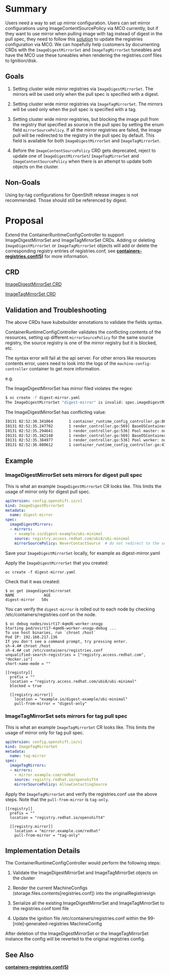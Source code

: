 # Summary

Users need a way to set up mirror configuration. Users can set mirror configurations using ImageContentSourcePolicy via MCO currently, but if they want to use mirror when pulling image with tag instead of digest in the pull spec, they need to follow this [solution](https://access.redhat.com/solutions/4817401) to update the registries configuration via MCO. We can hopefully help customers by documenting CRDs with the `ImageDigestMirrorSet` and `ImageTagMirrorSet` tuneables and have the MCO use these tuneables when rendering the registries.conf files to Ignition/disk.

## Goals

1. Setting cluster wide mirror registries via `ImageDigestMirrorSet`. The mirrors will be used only when the pull spec is specified with a digest.

2. Setting cluster wide mirror registries via `ImageTagMirrorSet`. The mirrors will be used only when the pull spec is specified with a tag.

3. Setting cluster wide mirror registries, but blocking the image pull from the registry that specified as source in the pull spec by setting the enum field `mirrorSourcePolicy`. If all the mirror registries are failed, the image pull will be redirected to the registry in the pull spec by default. This field is available for both `ImageDigestMirrorSet` and `ImageTagMirrorSet`.

4.  Before the `ImageContentSourcePolicy` CRD gets deprecated, reject to update one of `ImageDigestMirrorSet`/ `ImageTagMirrorSet` and `ImageContentSourcePolicy` when there is an attempt to update both objects on the cluster.

## Non-Goals

Using by-tag configurations for OpenShift release images is not recommended. Those should still be referenced by digest.

# Proposal

Extend the ContainerRuntimeConfigController to support ImageDigestMirrorSet and ImageTagMirrorSet CRDs. Adding or deleting `ImageDigestMirrorSet` or `ImageTagMirrorSet` objects will add or delete the corresponding registry entries of registries.conf, see **[containers-registries.conf(5)](https://github.com/containers/image/blob/main/docs/containers-registries.conf.5.md)** for more information.

## CRD

[ImageDigestMirrorSet CRD](https://github.com/openshift/api/blob/master/config/v1/0000_10_config-operator_01_imagedigestmirrorset.crd.yaml)

[ImageTagMirrorSet CRD](https://github.com/openshift/api/blob/master/config/v1/0000_10_config-operator_01_imagetagmirrorset.crd.yaml)


## Validation and Troubleshooting

The above CRDs have kubebuilder annotations to validate the fields syntax.

ContainerRuntimeConfigController validates the conflicting contents of the resources, setting up different `mirrorSourcePolicy` for the same source registry, the source registry is one of the mirror registry but it is blocked, etc.

The syntax error will fail at the api server. For other errors like resources contents error, users need to look into the logs of the `machine-config-controller` container to get more information.

e.g.

The ImageDigestMirrorSet has mirror filed violates the regex:

```bash
$ oc create -f digest-mirror.yaml
The ImageDigestMirrorSet "digest-mirror" is invalid: spec.imageDigestMirrors[0].mirrors[1]: Invalid value: "": spec.imageDigestMirrors[0].mirrors[1] in body should match '^((?:[a-zA-Z0-9]|[a-zA-Z0-9][a-zA-Z0-9-]*[a-zA-Z0-9])(?:(?:\.(?:[a-zA-Z0-9]|[a-zA-Z0-9][a-zA-Z0-9-]*[a-zA-Z0-9]))+)?(?::[0-9]+)?)(?:(?:/[a-z0-9]+(?:(?:(?:[._]|__|[-]*)[a-z0-9]+)+)?)+)?$'
```

The ImageDigestMirrorSet has conflicting value:

```bash
I0131 02:52:30.341064       1 container_runtime_config_controller.go:860] Applied ImageConfig cluster on MachineConfigPool worker
I0131 02:52:35.247702       1 render_controller.go:569] BaseOSContainerImage=registry.build05.ci.openshift.org/ci-ln-69jp7nt/stable@sha256:267e836daba5d8ebfa1356b7dd87e6568efb0f1e474440895efe03dea24e0073
I0131 02:52:35.294641       1 render_controller.go:536] Pool master: now targeting: rendered-master-9b430aec329979c64c025210a449a571
I0131 02:52:35.342140       1 render_controller.go:569] BaseOSContainerImage=registry.build05.ci.openshift.org/ci-ln-69jp7nt/stable@sha256:267e836daba5d8ebfa1356b7dd87e6568efb0f1e474440895efe03dea24e0073
I0131 02:52:35.384977       1 render_controller.go:536] Pool worker: now targeting: rendered-worker-3cf94f40c15b92dc464cff39d0d20f4a
I0131 02:52:36.080612       1 container_runtime_config_controller.go:415] Error syncing image config openshift-config: could not Create/Update MachineConfig: could not update registries config with new changes: cannot set mirrorSourcePolicy: NeverContactSource if the source "registry.access.redhat.com/ubi8/ubi-minimal" is one of the mirrors
```

## Example

### ImageDigestMirrorSet sets mirrors for digest pull spec

This is what an example `ImageDigestMirrorSet` CR looks like. 
This limits the usage of mirror only for digest pull spec.

```yml
apiVersion: config.openshift.io/v1
kind: ImageDigestMirrorSet
metadata:
  name: digest-mirror
spec:
  imageDigestMirrors:
  - mirrors:
    - example.io/digest-example/ubi-minimal 
    source: registry.access.redhat.com/ubi8/ubi-minimal
    mirrorSourcePolicy: NeverContactSource  # do not redirect to the source registry if the pull from the mirror is failed
```
Save your `ImageDigestMirrorSet` locally, for example as digest-mirror.yaml


Apply the `ImageDigestMirrorSet` that you created:


```
oc create -f digest-mirror.yaml
```

Check that it was created:

```
$ oc get imagedigestmirrorset
NAME             AGE
digest-mirror   50s
```

You can verify the `digest-mirror` is rolled out to each node by checking /etc/containers/registries.conf on the node.

```
$ oc debug nodes/ovirt17-4qmd6-worker-xnxgp
Starting pod/ovirt17-4qmd6-worker-xnxgp-debug ...
To use host binaries, run `chroot /host`
Pod IP: 192.168.217.136
If you don't see a command prompt, try pressing enter.
sh-4.4# chroot /host
sh-4.4# cat /etc/containers/registries.conf
unqualified-search-registries = ["registry.access.redhat.com", "docker.io"]
short-name-mode = ""

[[registry]]
  prefix = ""
  location = "registry.access.redhat.com/ubi8/ubi-minimal"
  blocked = true

  [[registry.mirror]]
    location = "example.io/digest-example/ubi-minimal"
    pull-from-mirror = "digest-only"
```

### ImageTagMirrorSet sets mirrors for tag pull spec

This is what an example `ImageTagMirrorSet` CR looks like. 
This limits the usage of mirror only for tag pull spec.

```yml
apiVersion: config.openshift.io/v1
kind: ImageTagMirrorSet
metadata:
  name: tag-mirror
spec:
  imageTagMirrors:
  - mirrors:
    - mirror.example.com/redhat
    source: registry.redhat.io/openshift4
    mirrorSourcePolicy: AllowContactingSource
```
Apply the `ImageTagMirrorSet` and verify the registries.conf use the above steps. Note that the `pull-from-mirror` is `tag-only`. 

```
[[registry]]
  prefix = ""
  location = "registry.redhat.io/openshift4"

  [[registry.mirror]]
    location = "mirror.example.com/redhat"
    pull-from-mirror = "tag-only"
```

## Implementation Details

The ContainerRuntimeConfigController would perform the following steps:

1. Validate the ImageDigestMirrorSet and ImageTagMirrorSet objects on the cluster

2. Render the current MachineConfigs (storage.files.contents[registries.conf]) into the originalRegistriesIgn

3. Serialize all the existing ImageDigestMirrorSet and ImageTagMirrorSet to the registries.conf toml file

4. Update the ignition file /etc/containers/registries.conf within the 99-[role]-generated-registries MachineConfig

After deletion of the ImageDigestMirrorSet or the ImageTagMirrorSet instance the config will be reverted to the original registries config.

## See Also
**[containers-registries.conf(5)](https://github.com/containers/image/blob/main/docs/containers-registries.conf.5.md)**


